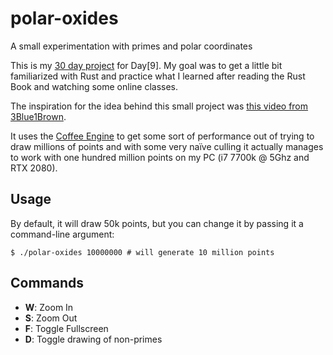 # polar-oxides
A small experimentation with primes and polar coordinates

This is my [30 day project](https://dk30.day9.tv/projects/108445523291193344-1567550541907?t=1570981119338) for Day[9].
My goal was to get a little bit familiarized with Rust and practice what I learned after reading the Rust Book and watching
some online classes.

The inspiration for the idea behind this small project was [this video from 3Blue1Brown](https://www.youtube.com/watch?v=EK32jo7i5LQ).

It uses the [Coffee Engine](https://github.com/hecrj/coffee) to get some sort of performance out of trying to draw millions of
points and with some very naïve culling it actually manages to work with one hundred million points on my PC (i7 7700k @ 5Ghz
and RTX 2080).

## Usage

By default, it will draw 50k points, but you can change it by passing it a command-line argument:

```
$ ./polar-oxides 10000000 # will generate 10 million points
```

## Commands

* **W**: Zoom In
* **S**: Zoom Out
* **F**: Toggle Fullscreen
* **D**: Toggle drawing of non-primes
